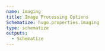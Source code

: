 ```yaml
---
name: imaging
title: Image Processing Options
Schematize: hugo.properties.imaging
type: schematize
outputs:
  - Schematize
---
```

